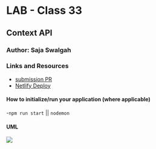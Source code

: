 #  LAB - Class 33

## Context API

### Author: Saja Swalgah

### Links and Resources

- [submission PR](https://github.com/SajaSwalgah/class-31/pull/5)
- [Netlify Deploy](https://upbeat-elion-8b05ce.netlify.com/)




#### How to initialize/run your application (where applicable)

-`npm run start` || `nodemon`


#### UML

![](img/class-33.jpg)